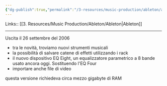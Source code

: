 ```yaml
---
{"dg-publish":true,"permalink":"/3-resources/music-production/ableton/ableton-live-6/"}
---
```


Links:: [[3. Resources/Music Production/Ableton/Ableton\|Ableton]]
 
---

Uscita il 26 settembre del 2006

- tra le novità, troviamo nuovi strumenti musicali
- la possibilità di salvare catene di effetti utilizzando i rack
- il nuovo dispositivo EQ Eight, un equalizzatore parametrico a 8 bande usato ancora oggi. Sostituendo l'EQ Four
- importare anche file di video

questa versione richiedeva circa mezzo gigabyte di RAM

